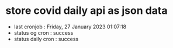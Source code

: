 # store covid daily api as json data

- last cronjob : Friday, 27 January 2023 01:07:18
- status og cron : success
- status daily cron : success
      
      